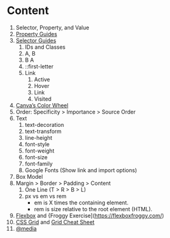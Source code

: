 # Content
1. Selector, Property, and Value
2. [Property Guides](https://css-tricks.com/almanac/)
3. [Selector Guides](https://www.w3schools.com/cssref/css_selectors.php)
    1. IDs and Classes
    2. A, B
    3. B A
    4. ::first-letter
    5. Link
        1. Active
        2. Hover
        3. Link
        4. Visited
4. [Canva’s Color Wheel](https://www.canva.com/colors/color-wheel/)
5. Order: Specificity > Importance > Source Order
6. Text
    1. text-decoration
    2. text-transform
    3. line-height
    4. font-style
    5. font-weight
    6. font-size
    7. font-family
    8. Google Fonts (Show link and import options)
7. Box Model
8. Margin > Border > Padding > Content
    1. One Line (T > R > B > L)
    2. px vs em vs rem
        - em is X times the containing element.
        - rem is size relative to the root element (HTML).
9. [Flexbox](https://css-tricks.com/snippets/css/a-guide-to-flexbox/) and {Froggy Exercise](https://flexboxfroggy.com/)
10. [CSS Grid](https://css-tricks.com/snippets/css/complete-guide-grid/) and [Grid Cheat Sheet](https://grid.malven.co/)
11. [@media](https://css-tricks.com/a-complete-guide-to-css-media-queries/)
